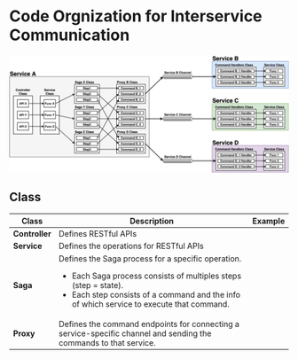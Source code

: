 # Code Orgnization for Interservice Communication

![](diagrams/interservice_communication.png)

## Class

| Class | Description | Example |
|----|----|----|
| **Controller** | Defines RESTful APIs | |
| **Service** | Defines the operations for RESTful APIs | |
| **Saga** | Defines the Saga process for a specific operation. <ul><li>Each Saga process consists of multiples steps (step = state).<li>Each step consists of a command and the info of which service to execute that command.</ul> | |
| **Proxy** | Defines the command endpoints for connecting a service-specific channel and sending the commands to that service. | |
